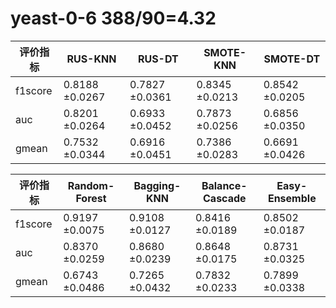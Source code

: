 # yeast-0-6 388/90=4.32
|  评价指标  | RUS-KNN         | RUS-DT         | SMOTE-KNN | SMOTE-DT |
|  ----     | ----             | ----           |----       |----   |
|f1score    |0.8188 ±0.0267    |0.7827 ±0.0361|0.8345 ±0.0213|0.8542 ±0.0205|
|auc        |0.8201 ±0.0264    |0.6933 ±0.0452|0.7873 ±0.0256|0.6856 ±0.0350|
|gmean      |0.7532 ±0.0344    |0.6916 ±0.0451|0.7386 ±0.0283|0.6691 ±0.0426|

|  评价指标  | Random-Forest         | Bagging-KNN         | Balance-Cascade | Easy-Ensemble |
|  ----     | ----             | ----           |----       |----   |
|f1score    |0.9197 ±0.0075| 0.9108 ±0.0127|0.8416 ±0.0189| 0.8502 ±0.0187
|auc        |0.8370 ±0.0259| 0.8680 ±0.0239|0.8648 ±0.0175| 0.8731 ±0.0325
|gmean      |0.6743 ±0.0486| 0.7265 ±0.0432|0.7832 ±0.0233| 0.7899 ±0.0338



















